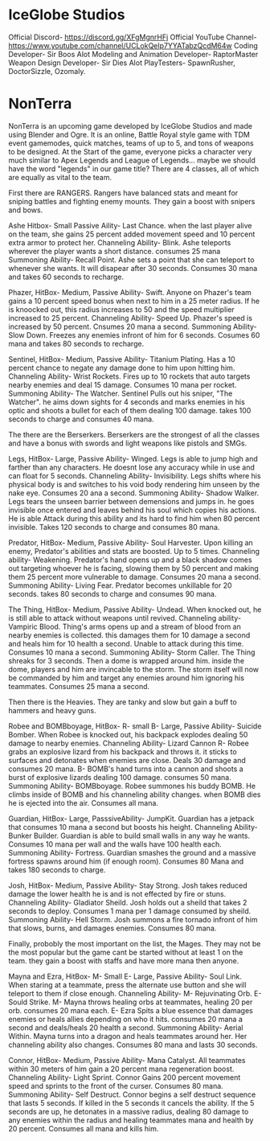 # IceGlobe Studios

  Official Discord- https://discord.gg/XFgMgnrHFj
  Official YouTube Channel- https://www.youtube.com/channel/UCLokQeIp7YYATabzQcdM64w
  Coding Developer- Sir Boos Alot
  Modeling and Animation Developer- RaptorMaster
  Weapon Design Developer- Sir Dies Alot
  PlayTesters- SpawnRusher, DoctorSizzle, Ozomaly.


# NonTerra

  NonTerra is an upcoming game developed by IceGlobe Studios and made using Blender and Ogre.
    It is an online, Battle Royal style game with TDM event gamemodes, quick matches, teams of up to 5, and tons of weapons to be designed.
    At the Start of the game, everyone picks a character very much similar to Apex Legends and League of Legends... maybe we should have the word "legends" in our game title?
    There are 4 classes, all of which are equally as vital to the team. 
    
  First there are RANGERS. Rangers have balanced stats and meant for sniping battles and fighting enemy mounts. They gain a boost with snipers and bows.
             
Ashe
Hitbox- Small
Passive Aility- Last Chance. when the last player alive on the team, she gains 25 percent added movement speed and 10 percent extra armor to protect her.
Channeling Ability- Blink. Ashe teleports wherever the player wants a short distance. consumes 25 mana
Summoning Ability- Recall Point. Ashe sets a point that she can teleport to whenever she wants. It will disapear after 30 seconds. Consumes 30 mana and takes 60 seconds to recharge.
                
Phazer,
HitBox- Medium,
Passive Ability- Swift. Anyone on Phazer's team gains a 10 percent speed bonus when next to him in a 25 meter radius. If he is knoocked out, this radius increases to 50 and the speed multiplier increased to 25 percent.
Channeling Ability- Speed Up. Phazer's speed is increased by 50 percent. Cnsumes 20 mana a second.
Summoning Ability- Slow Down. Freezes any enemies infront of him for 6 seconds. Cosumes 60 mana and takes 80 seconds to recharge.
                  
Sentinel,
HitBox- Medium,
Passive Ability- Titanium Plating. Has a 10 percent chance to negate any damage done to him upon hitting him.
Channeling Ability- Wrist Rockets. Fires up to 10 rockets that auto targets nearby enemies and deal 15 damage. Consumes 10 mana per rocket.
Summoning Ability- The Watcher. Sentinel Pulls out his sniper, "The Watcher". he aims down sights for 4 seconds and marks enemies in his optic and shoots a bullet for each of them dealing 100 damage. takes 100 seconds to charge and consumes 40 mana.
                
The there are the Berserkers. Berserkers are the strongest of all the classes and have a bonus with swords and light weapons like pistols and SMGs.
            
Legs,
HitBox- Large,
Passive Ability- Winged. Legs is able to jump high and farther than any characters. He doesnt lose any accuracy while in use and can float for 5 seconds.
Channeling Ability- Invisibility. Legs shifts where his physical body is and switches to his void body rendering him unseen by the nake eye. Consumes 20 ana a second.
Summoning Ability- Shadow Walker. Legs tears the unseen barrier between demensions and jumps in. he goes invisible once entered and leaves behind his soul which copies his actions. He is able Attack during this ability and its hard to find him when 80 percent invisible. Takes 120 seconds to charge and consumes 80 mana.
                
Predator,
HitBox- Medium,
Passive Ability- Soul Harvester. Upon killing an enemy, Predator's abilities and stats are boosted. Up to 5 times.
Channeling ability- Weakening. Predator's hand opens up and a black shadow comes out targeting whoever he is facing, slowing them by 50 percent and making them 25 percent more vulnerable to damage. Consumes 20 mana a second.
Summoning Ability- Living Fear. Predator becomes unkillable for 20 seconds. takes 80 seconds to charge and consumes 90 mana.
        
The Thing,
HitBox- Medium,
Passive Ability- Undead. When knocked out, he is still able to attack without weapons until revived.
Channeling ability- Vampiric Blood. Thing's arms opens up and a stream of blood from an nearby enemies is collected. this damages them for 10 damage a second and heals him for 10 health a second. Unable to attack during this time. Consumes 10 mana a second.
Summoning Ability- Storm Caller. The Thing shreaks for 3 seconds. Then a dome is wrapped around him. inside the dome, players and him are invincable to the storm. The storm itself will now be commanded by him and target any enemies around him ignoring his teammates. Consumes 25 mana a second.
                
Then there is the Heavies. They are tanky and slow but gain a buff to hammers and heavy guns.
         
Robee and BOMBboyage,
HitBox- R- small B- Large,
Passive Ability- Suicide Bomber. When Robee is knocked out, his backpack explodes dealing 50 damage to nearby enemies.
Channeling Ability- Lizard Cannon R- Robee grabs an explosive lizard from his backpack and throws it. it sticks to surfaces and detonates when enemies are close. Deals 30 damage and consumes 20 mana. B- BOMB's hand turns into a cannon and shoots a burst of explosive lizards dealing 100 damage. consumes 50 mana.
Summoning Ability- BOMBboyage. Robee summones his buddy BOMB. He climbs inside of BOMB and his channeling ability changes. when BOMB dies he is ejected into the air. Consumes all mana.
        
Guardian,
HitBox- Large,
PasssiveAbility- JumpKit. Guardian has a jetpack that consumes 10 mana a second but boosts his height.
Channeling Ability- Bunker Builder. Guardian is able to build small walls in any way he wants. Consumes 10 mana per wall and the walls have 100 health each.
Summoning Ability- Fortress. Guardian smashes the ground and a massive fortress spawns around him (if enough room). Consumes 80 Mana and takes 180 seconds to charge.
        
Josh,
HitBox- Medium,
Passive Ability- Stay Strong. Josh takes reduced damage the lower health he is and is not effected by fire or stuns.
Channeling Ability- Gladiator Sheild. Josh holds out a sheild that takes 2 seconds to deploy. Consumes 1 mana per 1 damage consumed by sheild.
Summoning Ability- Hell Storm. Josh summons a fire tornado infront of him that slows, burns, and damages enemies. Consumes 80 mana.
              
Finally, probobly the most important on the list, the Mages. They may not be the most popular but the game cant be started without at least 1 on the team. they gain a boost with staffs and have more mana then anyone.
        
Mayna and Ezra,
HitBox- M- Small E- Large,
Passive Ability- Soul Link. When staring at a teammate, press the alternate use button and she will teleport to them if close enough.
Channeling Ability- M- Rejuvinating Orb. E- Sould Strike. M- Mayna throws healing orbs at teammates, healing 20 per orb. consumes 20 mana each.
E- Ezra Spits a blue essence that damages enemies or heals allies depending on who it hits. consumes 20 mana a second and deals/heals 20 health a second.
Summoning Ability- Aerial Within. Mayna turns into a dragon and heals teammates around her. Her channeling ability also changes. Consumes 80 mana and lasts 30 seconds.
              
Connor,
HitBox- Medium,
Passive Ability- Mana Catalyst.
All teammates within 30 meters of him gain a 20 percent mana regeneration boost.
Channeling Ability- Light Sprint. Connor Gains 200 percent movement speed and sprints to the front of the curser. Consumes 80 mana.
Summoning Ability- Self Destruct. Connor begins a self destruct sequence that lasts 5 seconds. If killed in the 5 seconds it cancels the ability. If the 5 seconds are up, he detonates in a massive radius, dealing 80 damage to any enemies within the radius and healing teammates mana and health by 20 percent. Consumes all mana and kills him.
            
            
        
